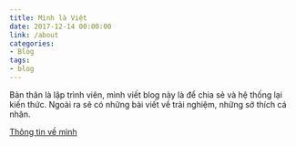 ```yaml
---
title: Mình là Việt
date: 2017-12-14 00:00:00
link: /about
categories:
- Blog
tags:
- blog
---
```


Bản thân là lập trình viên, mình viết blog này là để chia sẻ và hệ thống lại kiến thức. Ngoài ra sẽ có những bài viết về trải nghiệm, những sở thích cá nhân.

[Thông tin về mình](/about)